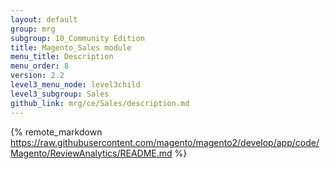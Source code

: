 ```yaml
---
layout: default
group: mrg
subgroup: 10_Community Edition
title: Magento_Sales module
menu_title: Description
menu_order: 8
version: 2.2
level3_menu_node: level3child
level3_subgroup: Sales
github_link: mrg/ce/Sales/description.md
---
```


{% remote_markdown https://raw.githubusercontent.com/magento/magento2/develop/app/code/Magento/ReviewAnalytics/README.md %}
